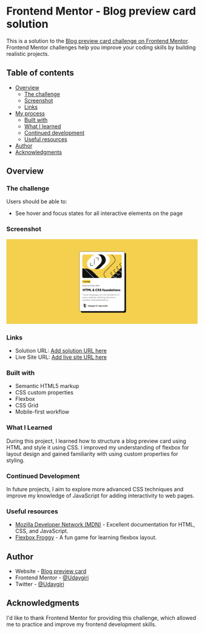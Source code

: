 # Frontend Mentor - Blog preview card solution

This is a solution to the [Blog preview card challenge on Frontend Mentor](https://www.frontendmentor.io/challenges/blog-preview-card-ckPaj01IcS). Frontend Mentor challenges help you improve your coding skills by building realistic projects. 

## Table of contents

- [Overview](#overview)
  - [The challenge](#the-challenge)
  - [Screenshot](#screenshot)
  - [Links](#links)
- [My process](#my-process)
  - [Built with](#built-with)
  - [What I learned](#what-i-learned)
  - [Continued development](#continued-development)
  - [Useful resources](#useful-resources)
- [Author](#author)
- [Acknowledgments](#acknowledgments)

## Overview

### The challenge

Users should be able to:

- See hover and focus states for all interactive elements on the page

### Screenshot

![Screenshot](/assets/images/image.png)

### Links

- Solution URL: [Add solution URL here]([https://your-solution-url.com](https://github.com/udaygiri/blog-preview-card))
- Live Site URL: [Add live site URL here](https://blog-preview-card-seven-smoky.vercel.app/)

### Built with

- Semantic HTML5 markup
- CSS custom properties
- Flexbox
- CSS Grid
- Mobile-first workflow


### What I Learned

During this project, I learned how to structure a blog preview card using HTML and style it using CSS. I improved my understanding of flexbox for layout design and gained familiarity with using custom properties for styling.

### Continued Development

In future projects, I aim to explore more advanced CSS techniques and improve my knowledge of JavaScript for adding interactivity to web pages.


### Useful resources

- [Mozilla Developer Network (MDN)](https://developer.mozilla.org/) - Excellent documentation for HTML, CSS, and JavaScript.
- [Flexbox Froggy](https://flexboxfroggy.com/) - A fun game for learning flexbox layout.

## Author

- Website - [Blog preview card](https://www.your-site.com)
- Frontend Mentor - [@Udaygiri](https://www.frontendmentor.io/profile/udaygiri)
- Twitter - [@Udaygiri](https://twitter.com/Udaygiri_)


## Acknowledgments

I'd like to thank Frontend Mentor for providing this challenge, which allowed me to practice and improve my frontend development skills.
